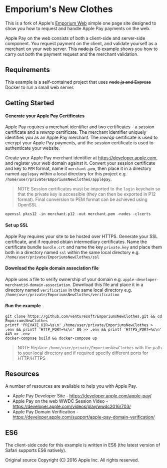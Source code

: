 # Emporium's New Clothes
This is a fork of Apple's [Emporium Web](https://developer.apple.com/library/content/samplecode/EmporiumWeb/Introduction/Intro.html) simple one page site designed to show you how to request and handle Apple Pay payments on the web.

Apple Pay on the web consists of both a client-side and server-side component. You request payment on the client, and validate yourself as a merchant on your web server. This ~~node.js~~ Go example shows you how to carry out both the payment request and the merchant validation.

## Requirements
This example is a self-contained project that uses ~~node.js and Express~~ Docker to run a small web server.

## Getting Started

#### Generate your Apple Pay Certificates
Apple Pay requires a merchant identifier and two certificates - a *session* certificate and a *rewrap* certificate. The merchant identifier uniquely identifies you as an Apple Pay merchant. The *rewrap* certificate is used to encrypt your Apple Pay payments, and the *session* certificate is used to authenticate your website.

Create your Apple Pay merchant identifier at https://developer.apple.com, and register your web domain against it. Convert your session certificate and key to `PEM` format, name it `merchant.pem`, then place it in a directory named `applepay` within a local directory for this project e.g. `/home/user/private/EmporiumsNewClothes/applepay`.

> NOTE
> Session certificates must be imported to the `login` keychain so that the private key is accessible (they can then be exported in P12 format). Final conversion to PEM format can be achieved using OpenSSL

    openssl pkcs12 -in merchant.p12 -out merchant.pem -nodes -clcerts

#### Set up SSL
Apple Pay requires your site to be hosted over HTTPS. Generate your SSL certificate, and if required obtain intermediary certificates. Name the certificate bundle `bundle.crt` and name the key `private.key` and place them both in a directory named `ssl` within the same local directory e.g. `/home/user/private/EmporiumsNewClothes/ssl`

#### Download the Apple domain association file
Apple uses a file to verify ownership of your domain e.g. `apple-developer-merchantid-domain-association`. Download this file and place it in a directory named `verification` in the same local directory e.g. `/home/user/private/EmporiumsNewClothes/verification`

#### Run the example    
```
git clone https://github.com/venturesoft/EmporiumsNewClothes.git && cd EmporiumsNewClothes
printf 'PRIVATE_DIR=%s\n' /home/user/private/EmporiumsNewClothes > .env && printf 'HTTP_PORT=%s\n' 80 >> .env && printf 'HTTPS_PORT=%s\n' 443 >> .env
docker-compose build && docker-compose up
```
> NOTE
> Replace `/home/user/private/EmporiumsNewClothes` with the path to your local directory and if required specify different ports for HTTP/HTTPS


## Resources
A number of resources are available to help you with Apple Pay.

  * Apple Pay Developer Site - https://developer.apple.com/apple-pay/
  * Apple Pay on the web WWDC Session Video - https://developer.apple.com/videos/play/wwdc2016/703/
  * Apple Pay Domain Verification - https://developer.apple.com/support/apple-pay-domain-verification/

## ES6
The client-side code for this example is written in ES6 (the latest version of Safari supports ES6 natively).

Original source Copyright (C) 2016 Apple Inc. All rights reserved.
